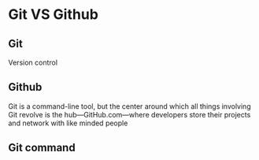 # Git VS Github

## Git
Version control

## Github
Git is a command-line tool, but the center around which all things involving Git revolve is the hub—GitHub.com—where developers store their projects and network with like minded people

## Git command
